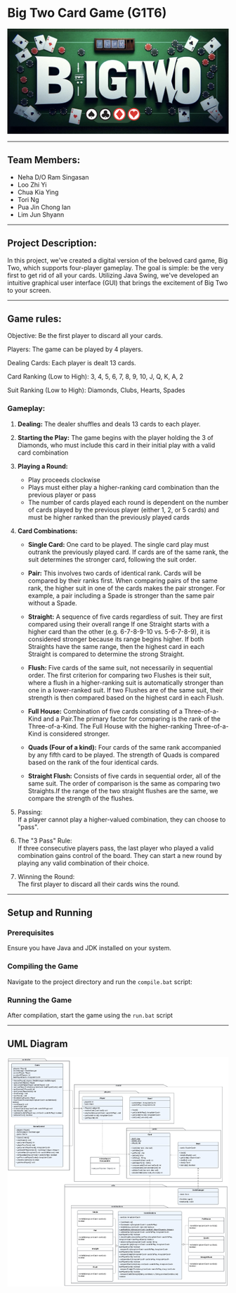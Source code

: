 # Big Two Card Game (G1T6)

![BigTwo Banner](images/BigTwoBanner.png)

---

## Team Members:

- Neha D/O Ram Singasan
- Loo Zhi Yi
- Chua Kia Ying
- Tori Ng
- Pua Jin Chong Ian
- Lim Jun Shyann

---

## Project Description:

In this project, we've created a digital version of the beloved card game, Big Two, which supports four-player gameplay. The goal is simple: be the very first to get rid of all your cards. Utilizing Java Swing, we've developed an intuitive graphical user interface (GUI) that brings the excitement of Big Two to your screen.

---

## Game rules:

Objective: 
Be the first player to discard all your cards.

Players: 
The game can be played by 4 players.

Dealing Cards: 
Each player is dealt 13 cards.

Card Ranking (Low to High):
3, 4, 5, 6, 7, 8, 9, 10, J, Q, K, A, 2

Suit Ranking (Low to High):
Diamonds, Clubs, Hearts, Spades  

### Gameplay:

1. **Dealing:**
The dealer shuffles and deals 13 cards to each player.

2. **Starting the Play:** 
The game begins with the player holding the 3 of Diamonds, who must include this card in their initial play with a valid card combination

3. **Playing a Round:** 
    - Play proceeds clockwise
    - Plays must either play a higher-ranking card combination than the previous player or pass
    - The number of cards played each round is dependent on the number of cards played by the previous player (either 1, 2, or 5 cards) and must be higher ranked than the previously played cards

4. **Card Combinations:**
    - **Single Card:** One card to be played. The single card play must outrank the previously played card. If cards are of the same rank, the suit determines the stronger card, following the suit order.


    - **Pair:** This involves two cards of identical rank. Cards will be compared by their ranks first. When comparing pairs of the same rank, the higher suit in one of the cards makes the pair stronger. For example, a pair including a Spade is stronger than the same pair without a Spade.

    - **Straight:** A sequence of five cards regardless of suit. They are first compared using their overall range If one Straight starts with a higher card than the other (e.g. 6-7-8-9-10 vs. 5-6-7-8-9), it is considered stronger because its range begins higher. If both Straights have the same range, then the highest card in each Straight is compared to determine the strong Straight.

    - **Flush:** Five cards of the same suit, not necessarily in sequential order. The first criterion for comparing two Flushes is their suit, where a flush in a higher-ranking suit is automatically stronger than one in a lower-ranked suit. If two Flushes are of the same suit, their strength is then compared based on the highest card in each Flush.

    - **Full House:** Combination of five cards consisting of a Three-of-a-Kind and a Pair.The primary factor for comparing is the rank of the Three-of-a-Kind. The Full House with the higher-ranking Three-of-a-Kind is considered stronger. 

    - **Quads (Four of a kind):** Four cards of the same rank accompanied by any fifth card to be played. The strength of Quads is compared based on the rank of the four identical cards. 

    - **Straight Flush:** Consists of five cards in sequential order, all of the same suit. The order of comparison is the same as comparing two Straights.If the range of the two straight flushes are the same, we compare the strength of the flushes.

5. Passing:  
If a player cannot play a higher-valued combination, they can choose to "pass".

6. The "3 Pass" Rule:  
If three consecutive players pass, the last player who played a valid combination gains control of the board. They can start a new round by playing any valid combination of their choice.

7. Winning the Round:  
The first player to discard all their cards wins the round.


---

## Setup and Running

### Prerequisites

Ensure you have Java and JDK installed on your system.

### Compiling the Game

Navigate to the project directory and run the `compile.bat` script:

### Running the Game

After compilation, start the game using the `run.bat` script

---

## UML Diagram

![UML Diagram](images/UMLDiagram.png)